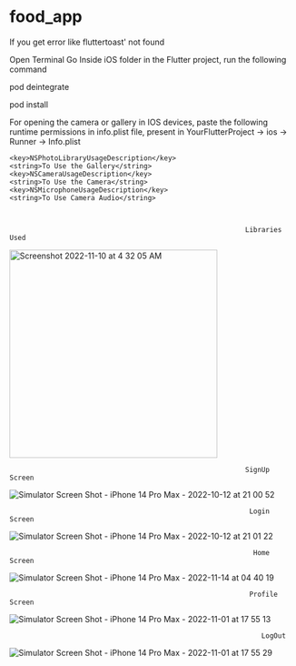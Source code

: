 # food_app

If you get error like fluttertoast' not found 

Open Terminal Go Inside iOS folder in the Flutter project, run the following command

pod deintegrate

pod install

For opening the camera or gallery in IOS devices, paste the following runtime permissions in info.plist file, present in YourFlutterProject -> ios -> Runner -> Info.plist

    <key>NSPhotoLibraryUsageDescription</key>
    <string>To Use the Gallery</string>
    <key>NSCameraUsageDescription</key>
    <string>To Use the Camera</string>
    <key>NSMicrophoneUsageDescription</key>
    <string>To Use Camera Audio</string>

    

                                                              Libraries Used                                                          
                                                              
<img width="366" alt="Screenshot 2022-11-10 at 4 32 05 AM" src="https://user-images.githubusercontent.com/26799447/201054186-25df207a-2c82-4f37-b2eb-42cdb6e426b2.png">

                                                              SignUp Screen

![Simulator Screen Shot - iPhone 14 Pro Max - 2022-10-12 at 21 00 52](https://user-images.githubusercontent.com/26799447/195475163-77344119-5565-4d7f-ac55-98eb42ea91fe.png)

                                                               Login Screen

![Simulator Screen Shot - iPhone 14 Pro Max - 2022-10-12 at 21 01 22](https://user-images.githubusercontent.com/26799447/195475183-04e9ab50-6362-4f28-8b8a-f47295912e54.png)

                                                                Home Screen
                                                                
![Simulator Screen Shot - iPhone 14 Pro Max - 2022-11-14 at 04 40 19](https://user-images.githubusercontent.com/26799447/201627074-588e13e0-65b3-452d-8999-d8047d9129b0.png)

                                                               Profile Screen
                                                              
![Simulator Screen Shot - iPhone 14 Pro Max - 2022-11-01 at 17 55 13](https://user-images.githubusercontent.com/26799447/199350745-e0b474d1-4895-4b80-bbc9-096e36eeb8f1.png)


                                                                  LogOut
 
 ![Simulator Screen Shot - iPhone 14 Pro Max - 2022-11-01 at 17 55 29](https://user-images.githubusercontent.com/26799447/199351102-52927392-1f48-4eda-82b6-c050d7e4803b.png)
